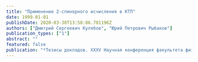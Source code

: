```yaml
---
title: "Применение‭ ‬2-спинорного исчисления в КТП"
date: 1999-01-01
publishDate: 2020-03-30T13:58:06.701196Z
authors: ["Дмитрий Сергеевич Кулябов", "Юрий Петрович Рыбаков"]
publication_types: ["1"]
abstract: ""
featured: false
publication: "*Тезисы докладов.‭ ‬XXXV Научная конференция факультета физ.-мат.‭ ‬и естественных наук*"
---
```


